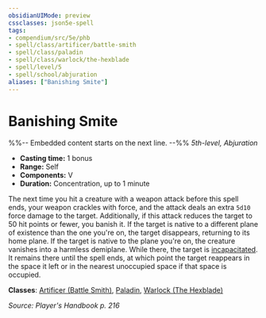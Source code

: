 ```yaml
---
obsidianUIMode: preview
cssclasses: json5e-spell
tags:
- compendium/src/5e/phb
- spell/class/artificer/battle-smith
- spell/class/paladin
- spell/class/warlock/the-hexblade
- spell/level/5
- spell/school/abjuration
aliases: ["Banishing Smite"]
---
```

# Banishing Smite
%%-- Embedded content starts on the next line. --%%
*5th-level, Abjuration*  

- **Casting time:** 1 bonus
- **Range:** Self
- **Components:** V
- **Duration:** Concentration, up to 1 minute

The next time you hit a creature with a weapon attack before this spell ends, your weapon crackles with force, and the attack deals an extra `5d10` force damage to the target. Additionally, if this attack reduces the target to 50 hit points or fewer, you banish it. If the target is native to a different plane of existence than the one you're on, the target disappears, returning to its home plane. If the target is native to the plane you're on, the creature vanishes into a harmless demiplane. While there, the target is [incapacitated](/Systems/5e/rules/conditions.md#incapacitated). It remains there until the spell ends, at which point the target reappears in the space it left or in the nearest unoccupied space if that space is occupied.

**Classes**: [Artificer (Battle Smith)](/Systems/5e/classes/artificer-battle-smith-tce.md), [Paladin](/Systems/5e/classes/paladin.md), [Warlock (The Hexblade)](/Systems/5e/classes/warlock-the-hexblade-xge.md)

*Source: Player's Handbook p. 216*